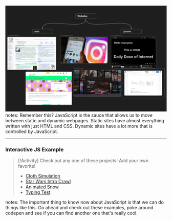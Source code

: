 


![Types of Websites](./../../Assets/4-JS/1-Types-Websites.png)
notes:
Remember this? JavaScript is the sauce that allows us to move between static and dynamic webpages. Static sites have almost everything written with just HTML and CSS. Dynamic sites have a lot more that is controlled by JavaScript. 

---
### Interactive JS Example

> [!Activity]
> Check out any one of these projects! Add your own favorite!
> - [Cloth Simulation](https://codepen.io/dissimulate/pen/nYQrNP)
> - [Star Wars Intro Crawl](https://codepen.io/TimPietrusky/pen/AGrxGb)
> - [Animated Snow](https://codepen.io/ste-vg/pen/GqaZbo)
> - [Typing Test](https://codepen.io/Hyperplexed/pen/MOObKy)
> 



notes:
The important thing to know now about JavaScript is that we can do things like this. Go ahead and check out these examples, poke around codepen and see if you can find another one that's really cool.